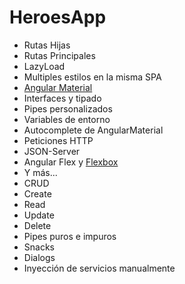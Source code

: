 # HeroesApp
* Rutas Hijas
* Rutas Principales
* LazyLoad
* Multiples estilos en la misma SPA
* [Angular Material](https://material.angular.io/)
* Interfaces y tipado
* Pipes personalizados
* Variables de entorno
* Autocomplete de AngularMaterial
* Peticiones HTTP
* JSON-Server
* Angular Flex y [Flexbox](https://github.com/angular/flex-layout)
* Y más...
* CRUD
* Create
* Read
* Update
* Delete
* Pipes puros e impuros
* Snacks
* Dialogs
* Inyección de servicios manualmente